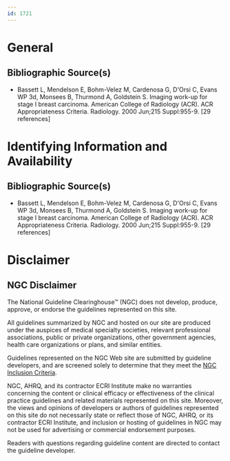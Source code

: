 ```yaml
---
id: 1721
---
```


# General

## Bibliographic Source(s)

- Bassett L, Mendelson E, Bohm-Velez M, Cardenosa G, D'Orsi C, Evans WP 3d, Monsees B, Thurmond A, Goldstein S. Imaging work-up for stage I breast carcinoma. American College of Radiology (ACR). ACR Appropriateness Criteria. Radiology. 2000 Jun;215 Suppl:955-9. [29 references]

# Identifying Information and Availability

## Bibliographic Source(s)

- Bassett L, Mendelson E, Bohm-Velez M, Cardenosa G, D'Orsi C, Evans WP 3d, Monsees B, Thurmond A, Goldstein S. Imaging work-up for stage I breast carcinoma. American College of Radiology (ACR). ACR Appropriateness Criteria. Radiology. 2000 Jun;215 Suppl:955-9. [29 references]

# Disclaimer

## NGC Disclaimer

The National Guideline Clearinghouse™ (NGC) does not develop, produce, approve, or endorse the guidelines represented on this site.

All guidelines summarized by NGC and hosted on our site are produced under the auspices of medical specialty societies, relevant professional associations, public or private organizations, other government agencies, health care organizations or plans, and similar entities.

Guidelines represented on the NGC Web site are submitted by guideline developers, and are screened solely to determine that they meet the [NGC Inclusion Criteria](/help-and-about/summaries/inclusion-criteria).

NGC, AHRQ, and its contractor ECRI Institute make no warranties concerning the content or clinical efficacy or effectiveness of the clinical practice guidelines and related materials represented on this site. Moreover, the views and opinions of developers or authors of guidelines represented on this site do not necessarily state or reflect those of NGC, AHRQ, or its contractor ECRI Institute, and inclusion or hosting of guidelines in NGC may not be used for advertising or commercial endorsement purposes.

Readers with questions regarding guideline content are directed to contact the guideline developer.


